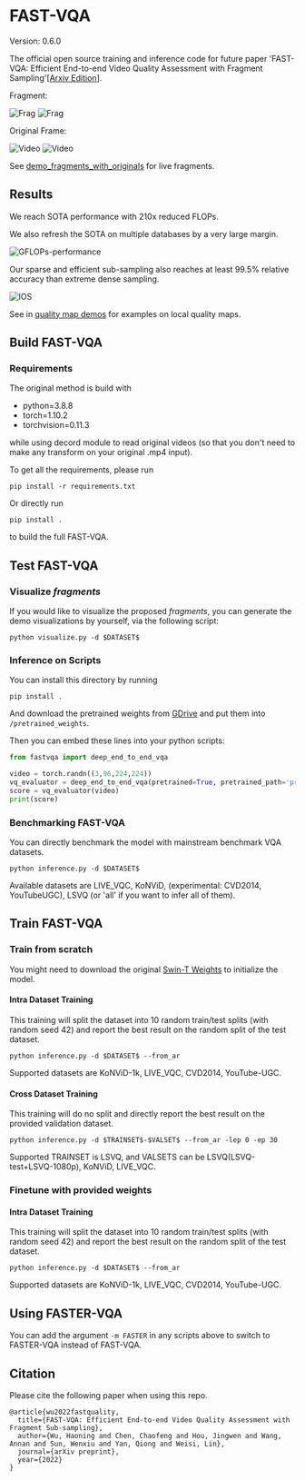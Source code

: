 # FAST-VQA

Version: 0.6.0

The official open source training and inference code for future paper 'FAST-VQA: Efficient End-to-end Video Quality Assessment with Fragment Sampling'\[[Arxiv Edition](NA)\].

Fragment:

![Frag](./demo_fragments_with_originals/238_38.24_720p/fr_0.jpg)
![Frag](./demo_fragments_with_originals/25_74.54_1080p/fr_0.jpg)

Original Frame:

![Video](./demo_fragments_with_originals/238_38.24_720p/vr_0.jpg)
![Video](./demo_fragments_with_originals/25_74.54_1080p/vr_0.jpg)

See [demo_fragments_with_originals](./demo_fragments_with_originals) for live fragments.



## Results

We reach SOTA performance with 210x reduced FLOPs.

We also refresh the SOTA on multiple databases by a very large margin.

![GFLOPs-performance](./demos/Results.png)

Our sparse and efficient sub-sampling also reaches at least 99.5% relative accuracy than extreme dense sampling.

![IOS](./demos/impact_on_subsample.png)

See in [quality map demos](./demos/) for examples on local quality maps.


## Build FAST-VQA

### Requirements

The original method is build with

- python=3.8.8
- torch=1.10.2
- torchvision=0.11.3

while using decord module to read original videos (so that you don't need to make any transform on your original .mp4 input).

To get all the requirements, please run

```shell
pip install -r requirements.txt
```

Or directly run 

```shell
pip install .
```

to build the full FAST-VQA.

## Test FAST-VQA

### Visualize *fragments*

If you would like to visualize the proposed *fragments*, you can generate the demo visualizations by yourself, via the following script:


```shell
python visualize.py -d $DATASET$ 
```



### Inference on Scripts

You can install this directory by running

```shell
pip install .
```

And download the pretrained weights from [GDrive](pretrained_weights/README.md) and put them into `/pretrained_weights`.

Then you can embed these lines into your python scripts:

```python
from fastvqa import deep_end_to_end_vqa

video = torch.randn((3,96,224,224))
vq_evaluator = deep_end_to_end_vqa(pretrained=True, pretrained_path='pretrained_weights/fast_vqa_v0_3.pth')
score = vq_evaluator(video)
print(score)
```

### Benchmarking FAST-VQA

You can directly benchmark the model with mainstream benchmark VQA datasets.

```shell
python inference.py -d $DATASET$
```

Available datasets are LIVE_VQC, KoNViD, (experimental: CVD2014, YouTubeUGC), LSVQ (or 'all' if you want to infer all of them).



## Train FAST-VQA


### Train from scratch

You might need to download the original [Swin-T Weights](https://github.com/SwinTransformer/storage/releases/download/v1.0.4/swin_tiny_patch244_window877_kinetics400_1k.pth) to initialize the model.


#### Intra Dataset Training

This training will split the dataset into 10 random train/test splits (with random seed 42) and report the best result on the random split of the test dataset. 

```shell
python inference.py -d $DATASET$ --from_ar
```

Supported datasets are KoNViD-1k, LIVE_VQC, CVD2014, YouTube-UGC.

#### Cross Dataset Training

This training will do no split and directly report the best result on the provided validation dataset.

```shell
python inference.py -d $TRAINSET$-$VALSET$ --from_ar -lep 0 -ep 30
```

Supported TRAINSET is LSVQ, and VALSETS can be LSVQ(LSVQ-test+LSVQ-1080p), KoNViD, LIVE_VQC.


### Finetune with provided weights

#### Intra Dataset Training

This training will split the dataset into 10 random train/test splits (with random seed 42) and report the best result on the random split of the test dataset. 

```shell
python inference.py -d $DATASET$ --from_ar
```

Supported datasets are KoNViD-1k, LIVE_VQC, CVD2014, YouTube-UGC.

## Using FASTER-VQA

You can add the argument `-m FASTER` in any scripts above to switch to FASTER-VQA instead of FAST-VQA.

## Citation

Please cite the following paper when using this repo.

```
@article{wu2022fastquality,
  title={FAST-VQA: Efficient End-to-end Video Quality Assessment with Fragment Sub-sampling},
  author={Wu, Haoning and Chen, Chaofeng and Hou, Jingwen and Wang, Annan and Sun, Wenxiu and Yan, Qiong and Weisi, Lin},
  journal={arXiv preprint},
  year={2022}
}
```